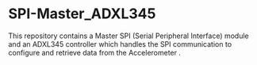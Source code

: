 # SPI-Master_ADXL345
This repository contains a Master SPI (Serial Peripheral Interface) module and an ADXL345 controller which handles the SPI communication to configure and retrieve data from the Accelerometer .
